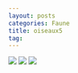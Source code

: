 ```yaml
---
layout: posts
categories: Faune
title: oiseaux5
tag: 
---
```

<img src="/faune_flore_meyrin/images/IMG_8747.JPG" />
<img src="/faune_flore_meyrin/images/IMG_8760.JPG" />
<img src="/faune_flore_meyrin/images/IMG_8761.JPG" />